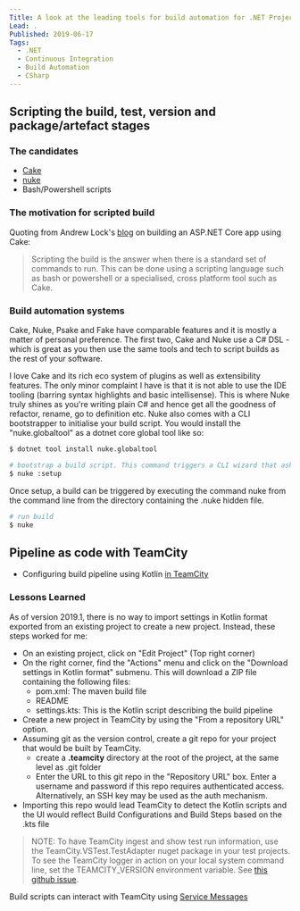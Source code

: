 ```yaml
---
Title: A look at the leading tools for build automation for .NET Projects
Lead: .
Published: 2019-06-17
Tags:
  - .NET
  - Continuous Integration
  - Build Automation
  - CSharp
---
```


## Scripting the build, test, version and package/artefact stages

### The candidates

- [Cake](https://cakebuild.net)
- [nuke](https://www.nuke.build)
- Bash/Powershell scripts

### The motivation for scripted build

Quoting from Andrew Lock's [blog](https://andrewlock.net/building-asp-net-core-apps-using-cake-in-docker/) on building an ASP.NET Core app using Cake:

> Scripting the build is the answer when there is a standard set of commands to run. This can be done using a scripting language such as bash or powershell or a specialised, cross platform tool such as Cake.

### Build automation systems

Cake, Nuke, Psake and Fake have comparable features and it is mostly a matter of personal preference. The first two, Cake and Nuke use a C# DSL - which is great as you then use the same tools and tech to script builds as the rest of your software.

I love Cake and its rich eco system of plugins as well as extensibility features. The only minor complaint I have is that it is not able to use the IDE tooling (barring syntax highlights and basic intellisense).
This is where Nuke truly shines as you're writing plain C# and hence get all the goodness of refactor, rename, go to definition etc. Nuke also comes with a CLI bootstrapper to initialise your build script. You would install the "nuke.globaltool" as a dotnet core global tool like so:

```bash
$ dotnet tool install nuke.globaltool

# bootstrap a build script. This command triggers a CLI wizard that asks a bunch of questions and emits a C# console app project containing the build script
$ nuke :setup
```

Once setup, a build can be triggered by executing the command nuke from the command line from the directory containing the .nuke hidden file.

```bash
# run build
$ nuke
```

## Pipeline as code with TeamCity

- Configuring build pipeline using Kotlin [in TeamCity](https://blog.jetbrains.com/teamcity/2019/03/configuration-as-code-part-1-getting-started-with-kotlin-dsl/)

### Lessons Learned

As of version 2019.1, there is no way to import settings in Kotlin format exported from an existing project to create a new project. Instead, these steps worked for me:

- On an existing project, click on "Edit Project" (Top right corner)
- On the right corner, find the "Actions" menu and click on the "Download settings in Kotlin format" submenu. This will download a ZIP file containing the following files:
  - pom.xml: The maven build file
  - README
  - settings.kts: This is the Kotlin script describing the build pipeline
- Create a new project in TeamCity by using the "From a repository URL" option.
- Assuming git as the version control, create a git repo for your project that would be built by TeamCity.
  - create a **.teamcity** directory at the root of the project, at the same level as .git folder
  - Enter the URL to this git repo in the "Repository URL" box. Enter a username and password if this repo requires authenticated access. Alternatively, an SSH key may be used as the auth mechanism.
- Importing this repo would lead TeamCity to detect the Kotlin scripts and the UI would reflect Build Configurations and Build Steps based on the .kts file

> NOTE: To have TeamCity ingest and show test run information, use the TeamCity.VSTest.TestAdapter nuget package in your test projects. To see the TeamCity logger in action on your local system command line, set the TEAMCITY_VERSION environment variable. See [this github issue](https://github.com/JetBrains/TeamCity.VSTest.TestAdapter/issues/33).

Build scripts can interact with TeamCity using [Service Messages](https://www.jetbrains.com/help/teamcity/build-script-interaction-with-teamcity.html#BuildScriptInteractionwithTeamCity-ServiceMessages)
